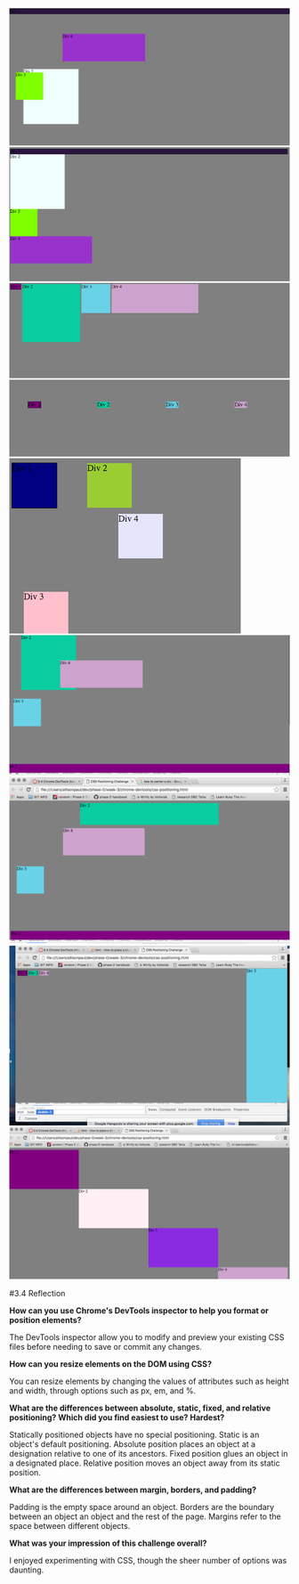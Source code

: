 ![Pic 1](../chrome-devtools/imgs/css-screenshots/pic-1.png "Change the Colors")
![Pic 2](../chrome-devtools/imgs/css-screenshots/pic-2.png "Column")
![Pic 3](../chrome-devtools/imgs/css-screenshots/pic-3.png "Row")
![Pic 4](../chrome-devtools/imgs/css-screenshots/pic-4.png "Make Equidistant")
![Pic 5](../chrome-devtools/imgs/css-screenshots/pic-5.png "Squares")
![Pic 6](../chrome-devtools/imgs/css-screenshots/pic-6.png "Footer")
![Pic 7](../chrome-devtools/imgs/css-screenshots/pic-7.png "Header")
![Pic 8](../chrome-devtools/imgs/css-screenshots/pic-8.png "Sidebar")
![Pic 9](../chrome-devtools/imgs/css-screenshots/pic-9.png "Get Creative - Stairs")

#3.4 Reflection

**How can you use Chrome's DevTools inspector to help you format or position elements?**

The DevTools inspector allow you to modify and preview your existing CSS files before needing to save or commit any changes.

**How can you resize elements on the DOM using CSS?**

You can resize elements by changing the values of attributes such as height and width, through options such as px, em, and %.

**What are the differences between absolute, static, fixed, and relative positioning? Which did you find easiest to use? Hardest?**

Statically positioned objects have no special positioning. Static is an object's default positioning. Absolute position places an object at a designation relative to one of its ancestors. Fixed position glues an object in a designated place. Relative position moves an object away from its static position.

**What are the differences between margin, borders, and padding?**

Padding is the empty space around an object. Borders are the boundary between an object an object and the rest of the page. Margins refer to the space between different objects. 

**What was your impression of this challenge overall?**

I enjoyed experimenting with CSS, though the sheer number of options was daunting.